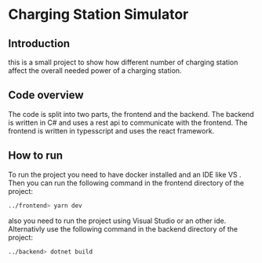 # Charging Station Simulator

## Introduction

this is a small project to show how different number of charging station affect the overall needed power of a charging station.

## Code overview

The code is split into two parts, the frontend and the backend. The backend is written in C# and uses a rest api to communicate with the frontend. The frontend is written in typesscript and uses the react framework.

## How to run

To run the project you need to have docker installed and an IDE like VS . Then you can run the following command in the frontend directory of the project:

```bash
../frontend> yarn dev
```

also you need to run the project using Visual Studio or an other ide. Alternativly use the following command in the backend directory of the project:

```bash
../backend> dotnet build
```
